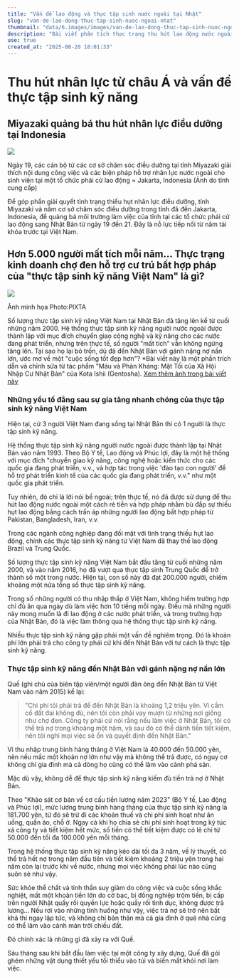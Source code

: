 ```yaml
---
title: "Vấn đề lao động và thực tập sinh nước ngoài tại Nhật"
slug: "van-de-lao-dong-thuc-tap-sinh-nuoc-ngoai-nhat"
thumbnail: "data/6.images/images/van-de-lao-dong-thuc-tap-sinh-nuoc-ngoai-nhat.webp"
description: "Bài viết phân tích thực trạng thu hút lao động nước ngoài, đặc biệt là thực tập sinh Việt Nam, và các vấn đề liên quan đến điều kiện làm việc, nợ nần và tình trạng bỏ trốn tại Nhật Bản."
use: true
created_at: "2025-08-20 18:01:33"
---
```


# Thu hút nhân lực từ châu Á và vấn đề thực tập sinh kỹ năng

## Miyazaki quảng bá thu hút nhân lực điều dưỡng tại Indonesia

![](/images/20250820-00038061-miyazaki-000-1-view.webp)

Ngày 19, các cán bộ từ các cơ sở chăm sóc điều dưỡng tại tỉnh Miyazaki giải thích nội dung công việc và các biện pháp hỗ trợ nhân lực nước ngoài cho sinh viên tại một tổ chức phái cử lao động = Jakarta, Indonesia (Ảnh do tỉnh cung cấp)

Để góp phần giải quyết tình trạng thiếu hụt nhân lực điều dưỡng, tỉnh Miyazaki và năm cơ sở chăm sóc điều dưỡng trong tỉnh đã đến Jakarta, Indonesia, để quảng bá môi trường làm việc của tỉnh tại các tổ chức phái cử lao động sang Nhật Bản từ ngày 19 đến 21. Đây là nỗ lực tiếp nối từ năm tài khóa trước tại Việt Nam.

## Hơn 5.000 người mất tích mỗi năm... Thực trạng kinh doanh chợ đen hỗ trợ cư trú bất hợp pháp của "thực tập sinh kỹ năng Việt Nam" là gì?

![](/images/20250820-00369607-diamond-000-1-view.webp)

Ảnh minh họa Photo:PIXTA

Số lượng thực tập sinh kỹ năng Việt Nam tại Nhật Bản đã tăng lên kể từ cuối những năm 2000. Hệ thống thực tập sinh kỹ năng người nước ngoài được thành lập với mục đích chuyển giao công nghệ và kỹ năng cho các nước đang phát triển, nhưng trên thực tế, số người "mất tích" vẫn không ngừng tăng lên. Tại sao họ lại bỏ trốn, dù đã đến Nhật Bản với gánh nặng nợ nần lớn, ước mơ về một "cuộc sống tốt đẹp hơn"? *Bài viết này là một phần trích dẫn và chỉnh sửa từ tác phẩm "Máu và Phản Kháng: Mặt Tối của Xã Hội Nhập Cư Nhật Bản" của Kota Ishii (Gentosha).
[Xem thêm ảnh trong bài viết này](https://diamond.jp/articles/image/369607?utm_source=yahoonews&utm_medium=referral&utm_campaign=20250820&utm_content=img)

### Những yếu tố đằng sau sự gia tăng nhanh chóng của thực tập sinh kỹ năng Việt Nam

Hiện tại, cứ 3 người Việt Nam đang sống tại Nhật Bản thì có 1 người là thực tập sinh kỹ năng.

Hệ thống thực tập sinh kỹ năng người nước ngoài được thành lập tại Nhật Bản vào năm 1993. Theo Bộ Y tế, Lao động và Phúc lợi, đây là một hệ thống với mục đích "chuyển giao kỹ năng, công nghệ hoặc kiến thức cho các quốc gia đang phát triển, v.v., và hợp tác trong việc 'đào tạo con người' để hỗ trợ phát triển kinh tế của các quốc gia đang phát triển, v.v." như một quốc gia phát triển.

Tuy nhiên, đó chỉ là lời nói bề ngoài; trên thực tế, nó đã được sử dụng để thu hút lao động nước ngoài một cách rẻ tiền và hợp pháp nhằm bù đắp sự thiếu hụt lao động bằng cách trấn áp những người lao động bất hợp pháp từ Pakistan, Bangladesh, Iran, v.v.

Trong các ngành công nghiệp đang đối mặt với tình trạng thiếu hụt lao động, chính các thực tập sinh kỹ năng từ Việt Nam đã thay thế lao động Brazil và Trung Quốc.

Số lượng thực tập sinh kỹ năng Việt Nam bắt đầu tăng từ cuối những năm 2000, và vào năm 2016, họ đã vượt qua thực tập sinh Trung Quốc để trở thành số một trong nước. Hiện tại, con số này đã đạt 200.000 người, chiếm khoảng một nửa tổng số thực tập sinh kỹ năng.

Trong số những người có thu nhập thấp ở Việt Nam, không hiếm trường hợp chỉ đủ ăn qua ngày dù làm việc hơn 10 tiếng mỗi ngày. Điều mà những người này mong muốn là đi lao động ở các nước phát triển, và trong trường hợp của Nhật Bản, đó là việc làm thông qua hệ thống thực tập sinh kỹ năng.

Nhiều thực tập sinh kỹ năng gặp phải một vấn đề nghiêm trọng. Đó là khoản phí lớn phải trả cho công ty phái cử khi đến Nhật Bản với tư cách là thực tập sinh kỹ năng.

### Thực tập sinh kỹ năng đến Nhật Bản với gánh nặng nợ nần lớn

Quế (ghi chú của biên tập viên/một người đàn ông đến Nhật Bản từ Việt Nam vào năm 2015) kể lại:

> "Chi phí tôi phải trả để đến Nhật Bản là khoảng 1,2 triệu yên. Vì cầm cố đất đai không đủ, nên tôi còn phải vay mượn từ những nơi giống như chợ đen. Công ty phái cử nói rằng nếu làm việc ở Nhật Bản, tôi có thể trả nợ trong khoảng một năm, và sau đó có thể dành tiền tiết kiệm, nên tôi nghĩ mọi việc sẽ ổn và quyết định đến Nhật Bản."

Vì thu nhập trung bình hàng tháng ở Việt Nam là 40.000 đến 50.000 yên, nên nếu mắc một khoản nợ lớn như vậy mà không thể trả được, có nguy cơ không chỉ gia đình mà cả dòng họ cũng có thể lâm vào cảnh phá sản.

Mặc dù vậy, không dễ để thực tập sinh kỹ năng kiếm đủ tiền trả nợ ở Nhật Bản.

Theo "Khảo sát cơ bản về cơ cấu tiền lương năm 2023" (Bộ Y tế, Lao động và Phúc lợi), mức lương trung bình hàng tháng của thực tập sinh kỹ năng là 181.700 yên, từ đó sẽ trừ đi các khoản thuế và chi phí sinh hoạt như ăn uống, quần áo, chỗ ở. Ngay cả khi họ chia sẻ chi phí sinh hoạt trong ký túc xá công ty và tiết kiệm hết mức, số tiền có thể tiết kiệm được có lẽ chỉ từ 50.000 đến tối đa 100.000 yên mỗi tháng.

Trong hệ thống thực tập sinh kỹ năng kéo dài tối đa 3 năm, về lý thuyết, có thể trả hết nợ trong năm đầu tiên và tiết kiệm khoảng 2 triệu yên trong hai năm còn lại trước khi về nước, nhưng mọi việc không phải lúc nào cũng suôn sẻ như vậy.

Sức khỏe thể chất và tinh thần suy giảm do công việc và cuộc sống khắc nghiệt, mất một khoản tiền lớn do cờ bạc, bị đồng nghiệp trộm tiền, bị cấp trên người Nhật quấy rối quyền lực hoặc quấy rối tình dục, không được trả lương... Nếu rơi vào những tình huống như vậy, việc trả nợ sẽ trở nên bất khả thi ngay lập tức, và không chỉ bản thân mà cả gia đình ở quê nhà cũng có thể lâm vào cảnh màn trời chiếu đất.

Đó chính xác là những gì đã xảy ra với Quế.

Sáu tháng sau khi bắt đầu làm việc tại một công ty xây dựng, Quế đã gói ghém những vật dụng thiết yếu tối thiểu vào túi và biến mất khỏi nơi làm việc.